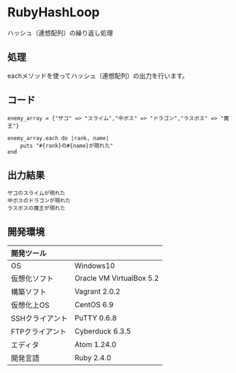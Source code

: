 # RubyHashLoop
ハッシュ（連想配列）の繰り返し処理

## 処理
eachメソッドを使ってハッシュ（連想配列）の出力を行います。

## コード
```
enemy_array = {"ザコ" => "スライム","中ボス" => "ドラゴン","ラスボス" => "魔王"}

enemy_array.each do |rank, name|
    puts "#{rank}の#{name}が現れた"
end
```

## 出力結果  
```
ザコのスライムが現れた
中ボスのドラゴンが現れた
ラスボスの魔王が現れた
```
  
## 開発環境
| 開発ツール |  |
|:-|:-|
| OS | Windows10 |
| 仮想化ソフト | Oracle VM VirtualBox 5.2 |
| 構築ソフト | Vagrant 2.0.2 |
| 仮想化上OS | CentOS 6.9 |
| SSHクライアント | PuTTY 0.6.8 |
| FTPクライアント | Cyberduck 6.3.5 |
| エディタ | Atom 1.24.0 |
| 開発言語 | Ruby 2.4.0 |
